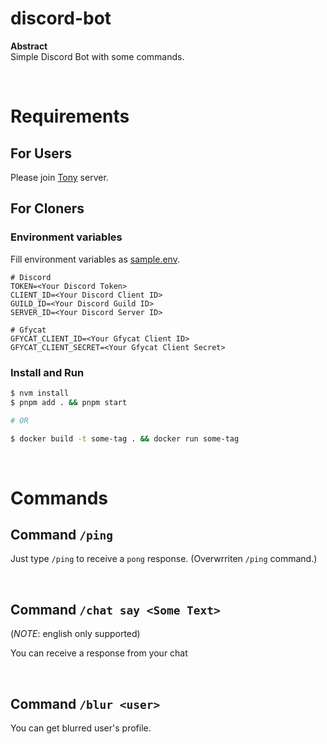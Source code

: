 # discord-bot

**Abstract**  
Simple Discord Bot with some commands.

<br/>   

# Requirements

## For Users

Please join [Tony](https://discord.gg/3C8j2AZE) server.

## For Cloners

### Environment variables

Fill environment variables as [sample.env](./sample.env).

```
# Discord
TOKEN=<Your Discord Token>
CLIENT_ID=<Your Discord Client ID>
GUILD_ID=<Your Discord Guild ID>
SERVER_ID=<Your Discord Server ID>

# Gfycat
GFYCAT_CLIENT_ID=<Your Gfycat Client ID>
GFYCAT_CLIENT_SECRET=<Your Gfycat Client Secret>
```

### Install and Run

```bash
$ nvm install
$ pnpm add . && pnpm start

# OR

$ docker build -t some-tag . && docker run some-tag
```

<br/>

# Commands

## Command `/ping`

Just type `/ping` to receive a `pong` response. (Overwrriten `/ping` command.)

<br/>

## Command `/chat say <Some Text>`

(_NOTE_: english only supported)

You can receive a response from your chat

<br/>

## Command `/blur <user>`

You can get blurred user's profile.
